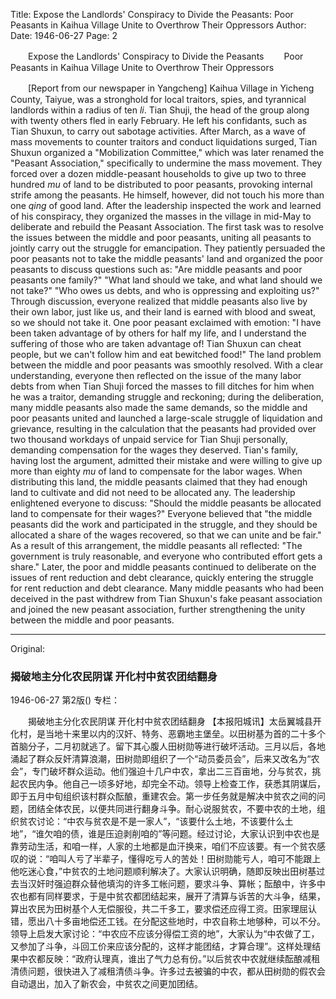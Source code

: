 Title: Expose the Landlords' Conspiracy to Divide the Peasants: Poor Peasants in Kaihua Village Unite to Overthrow Their Oppressors
Author:
Date: 1946-06-27
Page: 2

　　Expose the Landlords' Conspiracy to Divide the Peasants
　　Poor Peasants in Kaihua Village Unite to Overthrow Their Oppressors

　　[Report from our newspaper in Yangcheng] Kaihua Village in Yicheng County, Taiyue, was a stronghold for local traitors, spies, and tyrannical landlords within a radius of ten *li*. Tian Shuji, the head of the group along with twenty others fled in early February. He left his confidants, such as Tian Shuxun, to carry out sabotage activities. After March, as a wave of mass movements to counter traitors and conduct liquidations surged, Tian Shuxun organized a "Mobilization Committee," which was later renamed the "Peasant Association," specifically to undermine the mass movement. They forced over a dozen middle-peasant households to give up two to three hundred *mu* of land to be distributed to poor peasants, provoking internal strife among the peasants. He himself, however, did not touch his more than one *qing* of good land. After the leadership inspected the work and learned of his conspiracy, they organized the masses in the village in mid-May to deliberate and rebuild the Peasant Association. The first task was to resolve the issues between the middle and poor peasants, uniting all peasants to jointly carry out the struggle for emancipation. They patiently persuaded the poor peasants not to take the middle peasants' land and organized the poor peasants to discuss questions such as: "Are middle peasants and poor peasants one family?" "What land should we take, and what land should we not take?" "Who owes us debts, and who is oppressing and exploiting us?" Through discussion, everyone realized that middle peasants also live by their own labor, just like us, and their land is earned with blood and sweat, so we should not take it. One poor peasant exclaimed with emotion: "I have been taken advantage of by others for half my life, and I understand the suffering of those who are taken advantage of! Tian Shuxun can cheat people, but we can't follow him and eat bewitched food!" The land problem between the middle and poor peasants was smoothly resolved. With a clear understanding, everyone then reflected on the issue of the many labor debts from when Tian Shuji forced the masses to fill ditches for him when he was a traitor, demanding struggle and reckoning; during the deliberation, many middle peasants also made the same demands, so the middle and poor peasants united and launched a large-scale struggle of liquidation and grievance, resulting in the calculation that the peasants had provided over two thousand workdays of unpaid service for Tian Shuji personally, demanding compensation for the wages they deserved. Tian's family, having lost the argument, admitted their mistake and were willing to give up more than eighty *mu* of land to compensate for the labor wages. When distributing this land, the middle peasants claimed that they had enough land to cultivate and did not need to be allocated any. The leadership enlightened everyone to discuss: "Should the middle peasants be allocated land to compensate for their wages?" Everyone believed that "the middle peasants did the work and participated in the struggle, and they should be allocated a share of the wages recovered, so that we can unite and be fair." As a result of this arrangement, the middle peasants all reflected: "The government is truly reasonable, and everyone who contributed effort gets a share." Later, the poor and middle peasants continued to deliberate on the issues of rent reduction and debt clearance, quickly entering the struggle for rent reduction and debt clearance. Many middle peasants who had been deceived in the past withdrew from Tian Shuxun's fake peasant association and joined the new peasant association, further strengthening the unity between the middle and poor peasants.



<hr /> 

Original: 


### 揭破地主分化农民阴谋  开化村中贫农团结翻身

1946-06-27
第2版()
专栏：

　　揭破地主分化农民阴谋
    开化村中贫农团结翻身
    【本报阳城讯】太岳翼城县开化村，是当地十来里以内的汉奸、特务、恶霸地主堡垒。以田树基为首的二十多个首脑分子，二月初就逃了。留下其心腹人田树勋等进行破坏活动。三月以后，各地涌起了群众反奸清算浪潮，田树勋即组织了一个“动员委员会”，后来又改名为“农会”，专门破坏群众运动。他们强迫十几户中农，拿出二三百亩地，分与贫农，挑起农民内争。他自己一顷多好地，却完全不动。领导上检查工作，获悉其阴谋后，即于五月中旬组织该村群众酝酿，重建农会。第一步任务就是解决中贫农之间的问题，团结全体农民，以便共同进行翻身斗争。耐心说服贫农，不要中农的土地，组织贫农讨论：“中农与贫农是不是一家人”，“该要什么土地，不该要什么土地”，“谁欠咱的债，谁是压迫剥削咱的”等问题。经过讨论，大家认识到中农也是靠劳动生活，和咱一样，人家的土地都是血汗换来，咱们不应该要。有一个贫农感叹的说：“咱叫人亏了半辈子，懂得吃亏人的苦处！田树勋能亏人，咱可不能跟上他吃迷心食，”中贫农的土地问题顺利解决了。大家认识明确，随即反映出田树基过去当汉奸时强迫群众替他填沟的许多工帐问题，要求斗争、算帐；酝酿中，许多中农也都有同样要求，于是中贫农都团结起来，展开了清算与诉苦的大斗争，结果，算出农民为田树基个人无偿服役，共二千多工，要求偿还应得工资。田家理屈认错，愿出八十多亩地偿还工钱。在分配这些地时，中农自称土地够种，可以不分。领导上启发大家讨论：“中农应不应该分得偿工资的地”，大家认为“中农做了工，又参加了斗争，斗回工价来应该分配的，这样才能团结，才算合理”。这样处理结果中农都反映：“政府认理真，谁出了气力总有份。”以后贫农中农就继续酝酿减租清债问题，很快进入了减租清债斗争。许多过去被骗的中农，都从田树勋的假农会自动退出，加入了新农会，中贫农之间更加团结。
